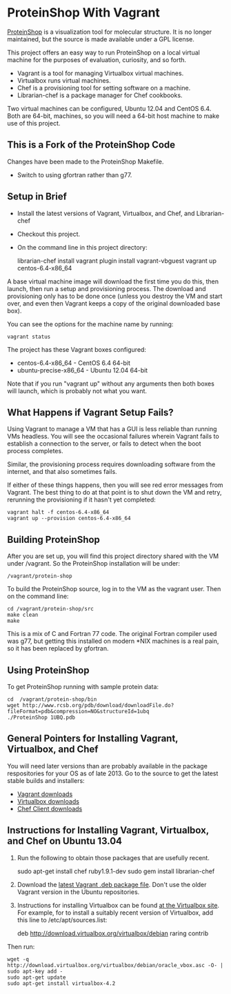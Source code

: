 ProteinShop With Vagrant
========================

[ProteinShop](http://proteinshop.org/) is a visualization tool for molecular
structure. It is no longer maintained, but the source is made available under
a GPL license.

This project offers an easy way to run ProteinShop on a local virtual machine
for the purposes of evaluation, curiosity, and so forth.

  * Vagrant is a tool for managing Virtualbox virtual machines.
  * Virtualbox runs virtual machines.
  * Chef is a provisioning tool for setting software on a machine.
  * Librarian-chef is a package manager for Chef cookbooks.

Two virtual machines can be configured, Ubuntu 12.04 and CentOS 6.4. Both are
64-bit, machines, so you will need a 64-bit host machine to make use of this
project.

This is a Fork of the ProteinShop Code
--------------------------------------

Changes have been made to the ProteinShop Makefile.

  * Switch to using gfortran rather than g77.

Setup in Brief
--------------

  * Install the latest versions of Vagrant, Virtualbox, and Chef, and Librarian-chef
  * Checkout this project.
  * On the command line in this project directory:

    librarian-chef install
    vagrant plugin install vagrant-vbguest
    vagrant up centos-6.4-x86_64

A base virtual machine image will download the first time you do this, then
launch, then run a setup and provisioning process. The download and provisioning
only has to be done once (unless you destroy the VM and start over, and even
then Vagrant keeps a copy of the original downloaded base box).

You can see the options for the machine name by running:

    vagrant status

The project has these Vagrant boxes configured:

  * centos-6.4-x86_64 - CentOS 6.4 64-bit
  * ubuntu-precise-x86_64 - Ubuntu 12.04 64-bit

Note that if you run "vagrant up" without any arguments then both boxes will
launch, which is probably not what you want.

What Happens if Vagrant Setup Fails?
------------------------------------

Using Vagrant to manage a VM that has a GUI is less reliable than running VMs
headless. You will see the occasional failures wherein Vagrant fails to
establish a connection to the server, or fails to detect when the boot process
completes.

Similar, the provisioning process requires downloading software from the
internet, and that also sometimes fails.

If either of these things happens, then you will see red error messages from
Vagrant. The best thing to do at that point is to shut down the VM and
retry, rerunning the provisioning if it hasn't yet completed:

    vagrant halt -f centos-6.4-x86_64
    vagrant up --provision centos-6.4-x86_64

Building ProteinShop
--------------------

After you are set up, you will find this project directory shared with the
VM under /vagrant. So the ProteinShop installation will be under:

    /vagrant/protein-shop

To build the ProteinShop source, log in to the VM as the vagrant user. Then on
the command line:

    cd /vagrant/protein-shop/src
    make clean
    make

This is a mix of C and Fortran 77 code. The original Fortran compiler used was
g77, but getting this installed on modern *NIX machines is a real pain, so it
has been replaced by gfortran.

Using ProteinShop
-----------------

To get ProteinShop running with sample protein data:

    cd  /vagrant/protein-shop/bin
    wget http://www.rcsb.org/pdb/download/downloadFile.do?fileFormat=pdb&compression=NO&structureId=1ubq
    ./ProteinShop 1UBQ.pdb

General Pointers for Installing Vagrant, Virtualbox, and Chef
-------------------------------------------------------------

You will need later versions than are probably available in the package
respositories for your OS as of late 2013. Go to the source to get the latest
stable builds and installers:

  * [Vagrant downloads](http://downloads.vagrantup.com/)
  * [Virtualbox downloads](https://www.virtualbox.org/wiki/Downloads)
  * [Chef Client downloads](http://www.opscode.com/chef/install/)

Instructions for Installing Vagrant, Virtualbox, and Chef on Ubuntu 13.04
-------------------------------------------------------------------------

1) Run the following to obtain those packages that are usefully recent.

    sudo apt-get install chef ruby1.9.1-dev
    sudo gem install librarian-chef

2) Download the [latest Vagrant .deb package file](http://downloads.vagrantup.com/).
Don't use the older Vagrant version in the Ubuntu repositories.

3) Instructions for installing Virtualbox can be found
[at the Virtualbox site](https://www.virtualbox.org/wiki/Downloads). For
example, for to install a suitably recent version of Virtualbox, add this line
to /etc/apt/sources.list:

    deb http://download.virtualbox.org/virtualbox/debian raring contrib

Then run:

    wget -q http://download.virtualbox.org/virtualbox/debian/oracle_vbox.asc -O- | sudo apt-key add -
    sudo apt-get update
    sudo apt-get install virtualbox-4.2
